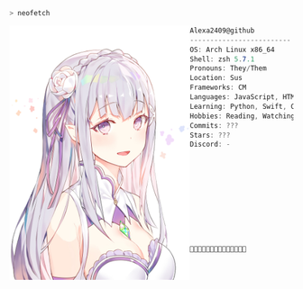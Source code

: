 ```zsh
> neofetch
```

<img align="left" src="avatar.png" alt="local" width="320" /> 

```csharp
Alexa2409@github
-------------------------
OS: Arch Linux x86_64
Shell: zsh 5.7.1
Pronouns: They/Them
Location: Sus
Frameworks: CM
Languages: JavaScript, HTML, CSS
Learning: Python, Swift, CPP
Hobbies: Reading, Watching, Gaming, Coding
Commits: ???
Stars: ???
Discord: -










🌸🌸🌸🌸🌸🌸🌸🌸🌸🌸🌸🌸🌸🌸
```

